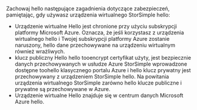 <!--v-sharos 10/13/2105 virtual device security-->

Zachowaj hello następujące zagadnienia dotyczące zabezpieczeń, pamiętając, gdy używasz urządzenia wirtualnego StorSimple hello:

* Urządzenie wirtualne Hello jest chronione przy użyciu subskrypcji platformy Microsoft Azure. Oznacza, że jeśli korzystasz z urządzenia wirtualnego hello i Twojej subskrypcji platformy Azure zostanie naruszony, hello dane przechowywane na urządzeniu wirtualnym również wrażliwych.
* klucz publiczny Hello hello tooencrypt certyfikat użyty, jest bezpiecznie danych przechowywanych w usłudze Azure StorSimple wprowadzone dostępne toohello klasycznego portalu Azure i hello klucz prywatny jest przechowywany z urządzeniem StorSimple hello. Na powitania urządzenia wirtualnego StorSimple zarówno hello klucze publiczne i prywatne są przechowywane w Azure.
* Urządzenie wirtualne Hello znajduje się w centrum danych Microsoft Azure hello.

